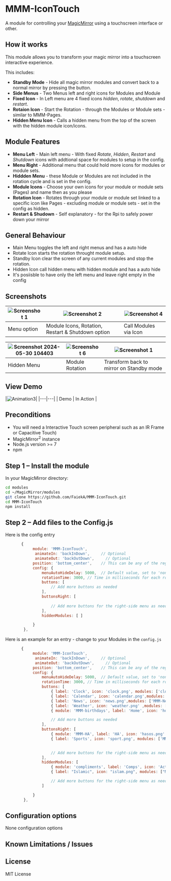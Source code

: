 # MMM-IconTouch

A module for controlling your [MagicMirror](https://github.com/MichMich/MagicMirror) using a
touchscreen interface or other.

## How it works

This module allows you to transform your magic mirror into a touchscreen interactive experience.

This includes:

* **Standby Mode** - Hide all magic mirror modules and convert back to a normal mirror by pressing the  button.
* **Side Menus** - Two Menus left and right icons for Modules and Module
* **Fixed Icon** - In Left menu are 4 fixed icons _hidden_, _rotate_, _shutdown_ and _restart_.
* **Rotaion Icon** - Start the Rotation - through the Modules or Module sets - similar to MMM-Pages.
* **Hidden Menu Icon** - Calls a hidden menu from the top of the screen with the hidden module icon/icons.
  
## Module Features
* **Menu Left** - Main left menu - With fixed _Rotate_, _Hidden_, _Restart_ and _Shutdown_ icons with addtional space for modules to setup in the config.
* **Menu Right** - Additional menu that could hold more icons for modules or module sets.
* **Hiddden Menu** - these Module or Modules are not included in the rotation cycle and is set in the config.
* **Module Icons** - Choose your own icons for your module or module sets (Pages) and name then as you please
* **Rotation Icon** - Rotates through your module or module set linked to a specific icon like Pages - excluding module or module sets  -  set in the config as hidden.
* **Restart & Shudown** - Self explanatory - for the Rpi to safely power down your mirror
  
## General Behaviour
 * Main Menu toggles the left and right menus and has a auto hide
 * Rotate Icon starts the rotation throught module setup.
 * Standby Icon clear the screen of any current modules and stop the rotation.
 * Hidden Icon call hidden menu with hidden module and has a auto hide  
 * It's posiisble to have only the left menu and leave right empty in the config



## Screenshots

| ![Screenshot 1](https://github.com/FaiekA/MMM-IconTouch/assets/52759676/b011c57c-669c-471b-a010-6581ef6cdada) | ![Screenshot 2](https://github.com/FaiekA/MMM-IconTouch/assets/52759676/76ff50cc-d7d6-4973-b17b-0068b01f1434) | ![Screenshot 4](https://github.com/FaiekA/MMM-IconTouch/assets/52759676/5e185bcd-7d8e-499c-9963-acf9623ec85e)|
|---|---|---|
| Menu option | Module Icons, Rotation, Restart & Shutdown option | Call Modules via Icon |

| ![Screenshot 2024-05-30 104403](https://github.com/FaiekA/MMM-IconTouch/assets/52759676/dc7e81bc-b22b-428e-b406-cf44edf05d7a) | ![Screenshot 6](https://github.com/FaiekA/MMM-IconTouch/assets/52759676/effed13e-6c63-4a9f-aa6d-303008eba229) | ![Screenshot 1](https://github.com/FaiekA/MMM-IconTouch/assets/52759676/d533d060-8086-4ff1-8c05-6f58caeb4b30)|
|---|---|---|
| Hidden Menu | Module Rotation | Transform back to mirror on Standby mode |

## View Demo


|![Animation3](https://github.com/FaiekA/MMM-IconTouch/assets/52759676/7204c34c-3b97-46cf-a159-c171e049b18c)|
|---|---|
| Demo  | In Action  |
## Preconditions

* You will need a Interactive Touch screen peripheral such as an IR Frame or Capacitive Touch)
* MagicMirror<sup>2</sup> instance
* Node.js version >= 7
* npm

## Step 1 – Install the module

In your MagicMirror directory:

```bash 
cd modules
cd ~/MagicMirror/modules
git clone https://github.com/FaiekA/MMM-IconTouch.git
cd MMM-IconTouch
npm install
```

## Step 2 – Add files to the Config.js

Here is the config entry 

```javascript
	   {
	 		module: 'MMM-IconTouch', 
			 animateIn: 'backInDown',     // Optional 
			 animateOut: 'backOutDown',  	// Optional 
			position: 'bottom_center',    // This can be any of the regions. (bottom_center recommended)
			config: {
				menuAutoHideDelay: 5000,  // Default value, set to 'none' to disable
				rotationTime: 3000, // Time in milliseconds for each rotation step			
				buttons: [
					// Add more buttons as needed
				],
				buttonsRight: [
								
					// Add more buttons for the right-side menu as needed
				],
				hiddenModules: [ ]

			}
		},
```

Here is an example for an entry - change to your Modules in the `config.js`

```javascript
	   {
	 		module: 'MMM-IconTouch', 
			 animateIn: 'backInDown',     // Optional 
			 animateOut: 'backOutDown',  	// Optional 
			position: 'bottom_center',    // This can be any of the regions. (bottom_center recommended)
			config: {
				menuAutoHideDelay: 5000,  // Default value, set to 'none' to disable
				rotationTime: 3000, // Time in milliseconds for each rotation step			
				buttons: [
					{ label: 'Clock', icon: 'clock.png', modules: ['clock','calendar','weather','newsfeed'] },    // Multiple Modules entry 
					{ label: 'Calendar', icon: 'calendar.png',modules: ['MMM-CalendarExt3','MMM-CalendarExt3Agenda','MMM-CalendarExt3Journal','calendar'] },
					{ label: 'News', icon: 'news.png',modules: ['MMM-NewsAPI','newsfeed','MMM-anotherNewsFeed'] },					
					{ label: 'Weather', icon: 'weather.png' ,modules: ['MMM-OpenWeatherMapForecast','MMM-OpenWeatherMap'] },
					{ module: 'MMM-birthdays', label: 'Home', icon: 'home.png'},   // Single module entry	

					// Add more buttons as needed
				],
				buttonsRight: [
					{ module: 'MMM-HA', label: 'HA', icon: 'hasos.png' },				// Single module entry	
					{ label: 'Sports', icon: 'sport.png', modules: ['MMM-SoccerLiveScore','MMM-Rugby','MMM-Formula1'] },   // Multiple Modules entry 

									
					// Add more buttons for the right-side menu as needed
				],
				hiddenModules: [
					{ module: 'compliments', label: 'Comps', icon: 'Activa.png' },	// a hiddem module or modules that is not included in the rotation 
					{ label: "Islamic", icon: "islam.png", modules: ["MMM-RandomQuranAyah", "MMM-IPT"] },

					// Add more buttons for the right-side menu as needed		
				]

			}
		},
```

## Configuration options
None configuration options

## Known Limitations / Issues

## License
MIT License

